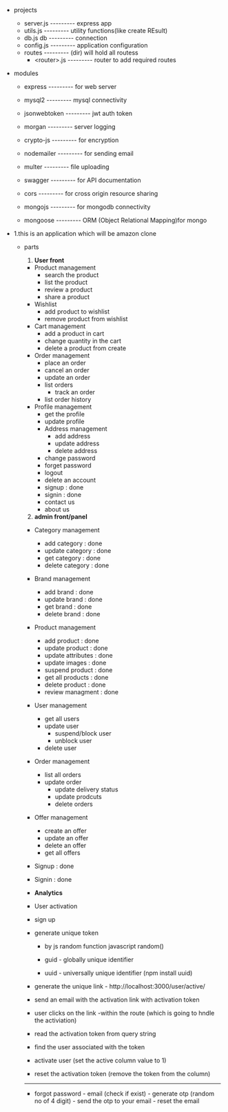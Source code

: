 - projects
  - server.js        ---------   express app
  - utils.js         --------- utility functions(like create REsult)
  - db.js db         --------- connection 
  - config.js        --------- application configuration
  - routes           --------- (dir) will hold all routess
    - <router\>.js     --------- router to add required routes

- modules 
   - express         ---------   for web server
   - mysql2          ---------    mysql connectivity
   - jsonwebtoken    ---------    jwt auth token
   - morgan          ---------    server logging
   - crypto-js       ---------    for encryption

   - nodemailer      ---------    for sending email
    - multer         ---------    file uploading
   - swagger         ---------    for API documentation 
   - cors            ---------    for cross origin resource sharing 
   - mongojs         ---------    for mongodb connectivity
   - mongoose        ---------    ORM (Object Relational Mapping)for mongo  

   

- 1.this is an application which will be amazon clone
  - parts
    1. **User front**
    - Product management
       - search the product
       - list the product
       - review a product
       - share a product
    - Wishlist
       - add product to wishlist
       - remove product from wishlist 
    - Cart management
       - add a product in cart  
       - change quantity in the cart
       - delete a product from create
    - Order management
       - place an order
       - cancel an order
       - update an order
       - list orders
         - track an order
       - list order history
    - Profile management
       - get the profile
       - update profile
       - Address management
         - add address
         - update address
         - delete address 
       - change password
       - forget password
       - logout
       - delete an account
      - signup  : done 
      - signin : done 
      - contact us 
      - about us

    2. **admin front/panel**
    - Category management
      - add category       : done 
      - update category   : done 
      - get category   : done 
      - delete category   : done 
    - Brand management  
      - add brand      : done 
      - update brand  : done 
      - get brand  : done 
      - delete brand  : done 
    - Product management
      - add product         : done
      - update product : done
       - update attributes : done
       - update images     : done
       - suspend product  : done 
      - get all products   : done
      - delete product  : done
      - review managment : done 
    - User management
      - get all users
      - update user
        - suspend/block user
        - unblock user
      - delete user
    - Order management
      - list all orders
      - update order
        - update delivery status
        - update prodcuts
        - delete orders  
    - Offer management
      - create an offer
      - update an offer
      - delete an offer
      - get all offers
    - Signup : done
    - Signin : done 

    - **Analytics**
      
    <!-- not professional documentation 
     Product: 
     - GET/product
     - POST/product
      - title : string
      - description : string  -->

       - User activation 
      - sign up 
       - generate unique token
         - by js random function  javascript random()
         - guid - globally unique identifier
         
         - uuid - universally unique identifier (npm install uuid)

       - generate the unique link 
        - http://localhost:3000/user/active/</token>
       - send an email with the activation link with 
       activation token
       - user clicks on the link 
       -within the route (which is going to hndle the activiation)
       - read the activation token from query string 
       - find the user associated with the token
       - activate user (set the active column value to 1)
       - reset the activation token (remove the token from the column)


       _________________________________________________________
       - forgot password
        - email (check if exist)
        - generate otp (random no of 4 digit)
        - send the otp to your email
        - reset the email